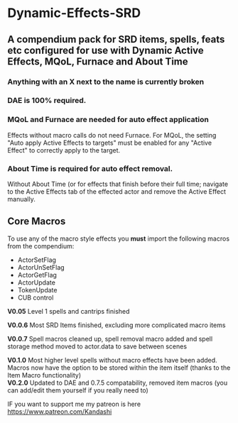 # Dynamic-Effects-SRD
A compendium pack for SRD items, spells, feats etc configured for use with Dynamic Active Effects, MQoL, Furnace and About Time
--

### Anything with an X next to the name is currently broken

### DAE is 100% required.

### MQoL and Furnace are needed for auto effect application 
Effects without macro calls do not need Furnace. For MQoL, the setting "Auto apply Active Effects to targets" must be enabled for any "Active Effect" to correctly apply to the target.

### About Time is required for auto effect removal.
Without About Time (or for effects that finish before their full time; navigate to the Active Effects tab of the effected actor and remove the Active Effect manually.

## Core Macros
To use any of the macro style effects you **must** import the following macros from the compendium: 
* ActorSetFlag
* ActorUnSetFlag
* ActorGetFlag
* ActorUpdate
* TokenUpdate
* CUB control




**V0.05** Level 1 spells and cantrips finished

**V0.0.6** Most SRD Items finished, excluding more complicated macro items

**V0.0.7** Spell macros cleaned up, spell removal macro added and spell storage method moved to actor.data to save between scenes

**V0.1.0** Most higher level spells without macro effects have been added. Macros now have the option to be stored within the item itself (thanks to the Item Macro functionality)  
**V0.2.0** Updated to DAE and 0.7.5 compatability, removed item macros (you can add/edit them yourself if you really need to) 


IF you want to support me my patreon is here https://www.patreon.com/Kandashi
